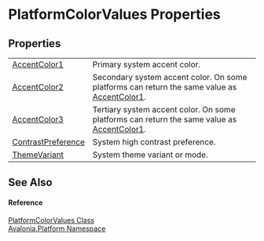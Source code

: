 # PlatformColorValues Properties




## Properties
<table>
<tr>
<td><a href="P_Avalonia_Platform_PlatformColorValues_AccentColor1">AccentColor1</a></td>
<td>Primary system accent color.</td>
</tr>
<tr>
<td><a href="P_Avalonia_Platform_PlatformColorValues_AccentColor2">AccentColor2</a></td>
<td>Secondary system accent color. On some platforms can return the same value as <a href="P_Avalonia_Platform_PlatformColorValues_AccentColor1">AccentColor1</a>.</td>
</tr>
<tr>
<td><a href="P_Avalonia_Platform_PlatformColorValues_AccentColor3">AccentColor3</a></td>
<td>Tertiary system accent color. On some platforms can return the same value as <a href="P_Avalonia_Platform_PlatformColorValues_AccentColor1">AccentColor1</a>.</td>
</tr>
<tr>
<td><a href="P_Avalonia_Platform_PlatformColorValues_ContrastPreference">ContrastPreference</a></td>
<td>System high contrast preference.</td>
</tr>
<tr>
<td><a href="P_Avalonia_Platform_PlatformColorValues_ThemeVariant">ThemeVariant</a></td>
<td>System theme variant or mode.</td>
</tr>
</table>

## See Also


#### Reference
<a href="T_Avalonia_Platform_PlatformColorValues">PlatformColorValues Class</a>  
<a href="N_Avalonia_Platform">Avalonia.Platform Namespace</a>  
